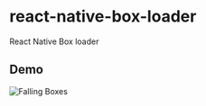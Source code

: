 # react-native-box-loader
React Native Box loader

## Demo

![Falling Boxes](https://github.com/ManrajGrover/react-native-falling-boxes-loader/blob/master/Assets/Falling%20Boxes.gif)
